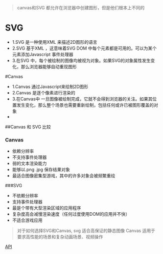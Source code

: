 > canvas和SVG 都允许在浏览器中创建图形，但是他们根本上不同的


# SVG

* 1.SVG 是一种使用XML 来描述2D图形的语言
* 2.SVG 基于XML ，这意味着SVG DOM 中每个元素都是可用的。可以为某个元素添加Javascript 事件处理器
* 3.在SVG 中，每个被绘制的图像均被视为对象。如果SVG的对象属性发生变化，那么浏览器能够自动重现图形


#Canvas
* 1.Canvas 通过Javascript来绘制2D图形
* 2.Canvas 是逐个像素进行渲染的
* 3.在Canvas中 一旦图像被绘制完成，它就不会得到浏览器的关注。如果其位置发生变化，那么整个场景也需要重新绘制，包括任何或许已被图形覆盖的对象
*

##Canvas 和 SVG 比较

### Canvas 
* 依赖分辨率
* 不支持事件处理器
* 弱的文本渲染能力
* 能够以.png .jpg 保存结果对象
* 最适合图像密集型游戏，其中的许多对象会被频繁重绘

###SVG
* 不依赖分辨率
* 支持事件处理器
* 最是个带有大型渲染区域的应用程序
* 复杂度高会减慢渲染速度（任何过度使用DOM的应用并不快）
* 不适合游戏应用


> 对于如何选择SVG和Canvas, svg 适合高保证的静态图像
Canvas 适用于要求高性能的场景和复杂动画场景、视频操作



[API](http://segmentfault.com/a/1190000002435534)
